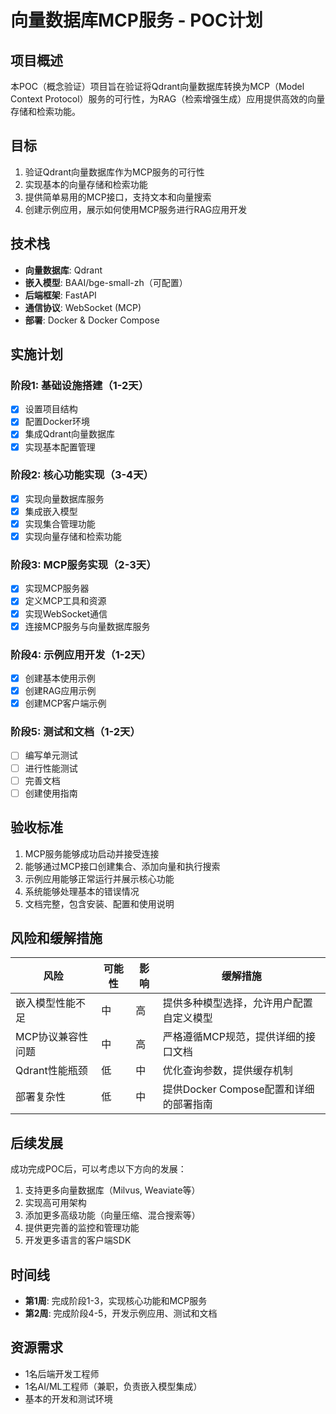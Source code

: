 # 向量数据库MCP服务 - POC计划

## 项目概述

本POC（概念验证）项目旨在验证将Qdrant向量数据库转换为MCP（Model Context Protocol）服务的可行性，为RAG（检索增强生成）应用提供高效的向量存储和检索功能。

## 目标

1. 验证Qdrant向量数据库作为MCP服务的可行性
2. 实现基本的向量存储和检索功能
3. 提供简单易用的MCP接口，支持文本和向量搜索
4. 创建示例应用，展示如何使用MCP服务进行RAG应用开发

## 技术栈

- **向量数据库**: Qdrant
- **嵌入模型**: BAAI/bge-small-zh（可配置）
- **后端框架**: FastAPI
- **通信协议**: WebSocket (MCP)
- **部署**: Docker & Docker Compose

## 实施计划

### 阶段1: 基础设施搭建（1-2天）

- [x] 设置项目结构
- [x] 配置Docker环境
- [x] 集成Qdrant向量数据库
- [x] 实现基本配置管理

### 阶段2: 核心功能实现（3-4天）

- [x] 实现向量数据库服务
- [x] 集成嵌入模型
- [x] 实现集合管理功能
- [x] 实现向量存储和检索功能

### 阶段3: MCP服务实现（2-3天）

- [x] 实现MCP服务器
- [x] 定义MCP工具和资源
- [x] 实现WebSocket通信
- [x] 连接MCP服务与向量数据库服务

### 阶段4: 示例应用开发（1-2天）

- [x] 创建基本使用示例
- [x] 创建RAG应用示例
- [x] 创建MCP客户端示例

### 阶段5: 测试和文档（1-2天）

- [ ] 编写单元测试
- [ ] 进行性能测试
- [ ] 完善文档
- [ ] 创建使用指南

## 验收标准

1. MCP服务能够成功启动并接受连接
2. 能够通过MCP接口创建集合、添加向量和执行搜索
3. 示例应用能够正常运行并展示核心功能
4. 系统能够处理基本的错误情况
5. 文档完整，包含安装、配置和使用说明

## 风险和缓解措施

| 风险 | 可能性 | 影响 | 缓解措施 |
|------|--------|------|----------|
| 嵌入模型性能不足 | 中 | 高 | 提供多种模型选择，允许用户配置自定义模型 |
| MCP协议兼容性问题 | 中 | 高 | 严格遵循MCP规范，提供详细的接口文档 |
| Qdrant性能瓶颈 | 低 | 中 | 优化查询参数，提供缓存机制 |
| 部署复杂性 | 低 | 中 | 提供Docker Compose配置和详细的部署指南 |

## 后续发展

成功完成POC后，可以考虑以下方向的发展：

1. 支持更多向量数据库（Milvus, Weaviate等）
2. 实现高可用架构
3. 添加更多高级功能（向量压缩、混合搜索等）
4. 提供更完善的监控和管理功能
5. 开发更多语言的客户端SDK

## 时间线

- **第1周**: 完成阶段1-3，实现核心功能和MCP服务
- **第2周**: 完成阶段4-5，开发示例应用、测试和文档

## 资源需求

- 1名后端开发工程师
- 1名AI/ML工程师（兼职，负责嵌入模型集成）
- 基本的开发和测试环境